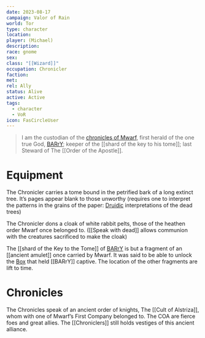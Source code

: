 ```yaml
---
date: 2023-08-17
campaign: Valor of Rain
world: Tor
type: character
location: 
player: (Michael)
description: 
race: gnome
sex: 
class: "[[Wizard]]"
occupation: Chronicler
faction: 
met: 
rel: Ally
status: Alive
active: Active
tags:
  - character
  - VoR
icon: FasCircleUser
---
```


> I am the custodian of the [chronicles of Mwarf](Mwarf's%20Tome.md), first herald of the one true God, [BARrY](BARrY); keeper of the [[shard of the key to his tome]];  last Steward of The [[Order of the Apostle]].
# Equipment
The Chronicler carries a tome bound in the petrified bark of a long extinct tree.  It’s pages appear blank to those unworthy (requires one to interpret the patterns in the grains of the paper: [Druidic](Druid#Druidic) interpretations of the dead trees)

The Chronicler dons a cloak of white rabbit pelts, those of the heathen order Mwarf once belonged to.  ([[Speak with dead]] allows communion with the creatures sacrificed to make the cloak)

The [[shard of the Key to the Tome]] of [BARrY](BARrY) is but a fragment of an [[ancient amulet]] once carried by Mwarf.  It was said to be able to unlock the [Box](Box) that held [[BARrY]] captive.  The location of the other fragments are lift to time.
# Chronicles 
The Chronicles speak of an ancient order of knights, The [[Cult of Alstriza]], whom with one of Mwarf’s First Company belonged to.  The COA are fierce foes and great allies.  The  [[Chroniclers]] still holds vestiges of this ancient alliance.